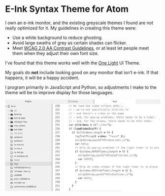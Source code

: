 # E-Ink Syntax Theme for Atom

I own an e-ink monitor, and the existing greyscale themes I found are not really optimized for it. My guidelines in creating this theme were:

- Use a white background to reduce ghosting.
- Avoid large swaths of grey as certain shades can flicker.
- Meet [WCAG 2.0 AA Contrast Guidelines](https://www.w3.org/TR/WCAG/#contrast-minimum), or at least let people meet them when they adjust their own font size.

I've found that this theme works well with the [One Light](https://atom.io/packages/one-light-ui) UI Theme.

My goals do **not** include looking good on any monitor that isn't e-ink. If that happens, it will be a happy accident.

I program primarily in JavaScript and Python, so adjustments I make to the theme will be to improve display for those languages.

![Screenshot](https://github.com/Colin-Fredericks/e-ink-syntax/raw/master/e-ink-theme-screenshot.png)
